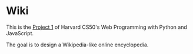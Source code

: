 # Wiki
This is the [Project 1](https://cs50.harvard.edu/web/2020/projects/1/wiki/) of Harvard CS50's Web Programming with Python and JavaScript. 

The goal is to design a Wikipedia-like online encyclopedia.
